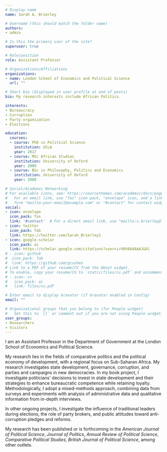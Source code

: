 ```yaml
---
# Display name
name: Sarah A. Brierley

# Username (this should match the folder name)
authors:
- admin

# Is this the primary user of the site?
superuser: true

# Role/position
role: Assistant Professor

# Organizations/Affiliations
organizations:
- name: London School of Economics and Political Science
  url: ""

# Short bio (displayed in user profile at end of posts)
bio: My research interests include African Politics. 

interests:
- Bureaucracy 
- Corruption
- Party organization
- Elections

education:
  courses:
  - course: PhD in Political Science
    institution: UCLA
    year: 2017
  - course: MSc African Studies
    institution: University of Oxford
    year: 2009
  - course: BSc in Philosophy, Politics and Economics
    institution: University of Oxford 
    year: 2008

# Social/Academic Networking
# For available icons, see: https://sourcethemes.com/academic/docs/page-builder/#icons
#   For an email link, use "fas" icon pack, "envelope" icon, and a link in the
#   form "mailto:your-email@example.com" or "#contact" for contact widget.
social:
- icon: envelope
  icon_pack: fas
  link: '#contact'  # For a direct email link, use "mailto:s.brierley@lse.ac.uk".
- icon: twitter
  icon_pack: fab
  link: https://twitter.com/Sarah_Brierley1
- icon: google-scholar
  icon_pack: ai
  link: https://scholar.google.com/citations?user=irUKh8kAAAAJ&hl
# - icon: github
#  icon_pack: fab
#  link: https://github.com/gcushen
# Link to a PDF of your resume/CV from the About widget.
# To enable, copy your resume/CV to `static/files/cv.pdf` and uncomment the lines below.
# - icon: cv
#   icon_pack: ai
#   link: files/cv.pdf

# Enter email to display Gravatar (if Gravatar enabled in Config)
email: ""

# Organizational groups that you belong to (for People widget)
#   Set this to `[]` or comment out if you are not using People widget.
user_groups:
- Researchers
- Visitors
---
```


I am an Assistant Professor in the Department of Government at the London School of Economics and Political Science. 

My research lies in the fields of comparative politics and the political economy of development, with a regional focus on Sub-Saharan Africa.  My research investigates state development, governance, corruption, and parties and campaigns in new democracies. In my book project, I investigate politicians' decisions to invest in state development and their strategies to enhance bureaucratic competence while retaining loyalty. Methodologically, I adopt a mixed-methods approach, combining data from surveys and experiments with analysis of administrative data and qualitative information from in-depth interviews. 

In other ongoing projects, I investigate the influence of traditional leaders during elections, the role of party brokers, and public attitudes toward anti-corruption pledges and reforms. 

My research has been published or is forthcoming in the _American Journal of Political Science_, _Journal of Politics_, _Annual Review of Political Science_, _Comparative Political Studies_, _British Journal of Political Science_, among other outlets. 
 
